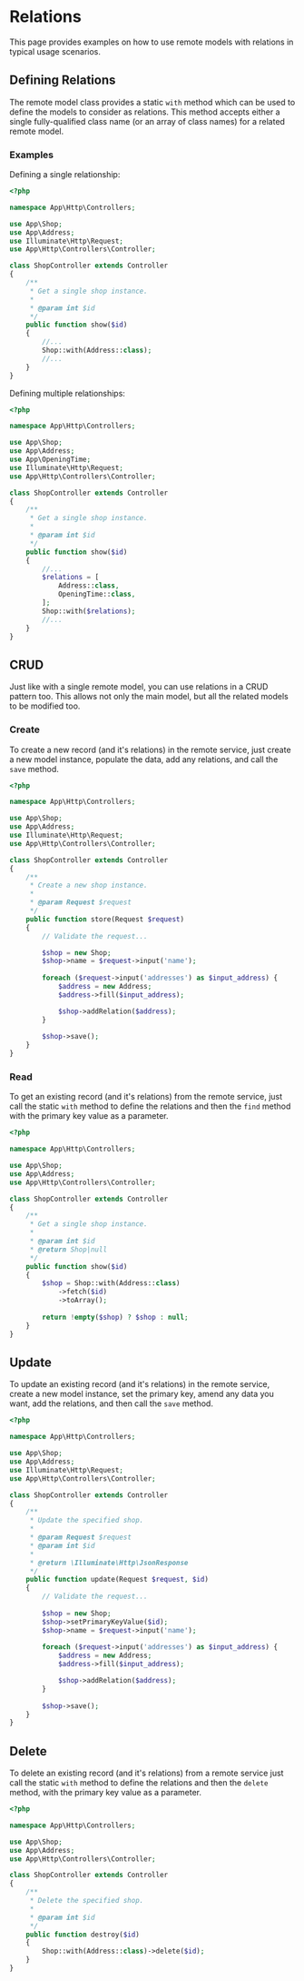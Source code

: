 # Relations
This page provides examples on how to use remote models with relations in typical usage scenarios.

## Defining Relations
The remote model class provides a static `with` method which can be used to define the models to consider as relations.
This method accepts either a single fully-qualified class name (or an array of class names) for a related remote model.

### Examples
Defining a single relationship:
```php
<?php

namespace App\Http\Controllers;

use App\Shop;
use App\Address;
use Illuminate\Http\Request;
use App\Http\Controllers\Controller;

class ShopController extends Controller
{
    /**
     * Get a single shop instance.
     *
     * @param int $id
     */
    public function show($id)
    {
        //...
        Shop::with(Address::class);
        //...
    }
}
```

Defining multiple relationships:
```php
<?php

namespace App\Http\Controllers;

use App\Shop;
use App\Address;
use App\OpeningTime;
use Illuminate\Http\Request;
use App\Http\Controllers\Controller;

class ShopController extends Controller
{
    /**
     * Get a single shop instance.
     *
     * @param int $id
     */
    public function show($id)
    {
        //...
        $relations = [
            Address::class,
            OpeningTime::class,
        ];
        Shop::with($relations);
        //...
    }
}
```

## CRUD
Just like with a single remote model, you can use relations in a CRUD pattern too. This allows not only the main model,
but all the related models to be modified too.

### Create
To create a new record (and it's relations) in the remote service, just create a new model instance, populate the data,
add any relations, and call the `save` method.
```php
<?php

namespace App\Http\Controllers;

use App\Shop;
use App\Address;
use Illuminate\Http\Request;
use App\Http\Controllers\Controller;

class ShopController extends Controller
{
    /**
     * Create a new shop instance.
     *
     * @param Request $request
     */
    public function store(Request $request)
    {
        // Validate the request...

        $shop = new Shop;
        $shop->name = $request->input('name');
        
        foreach ($request->input('addresses') as $input_address) {
            $address = new Address;
            $address->fill($input_address);

            $shop->addRelation($address);
        }
        
        $shop->save();
    }
}
```

### Read
To get an existing record (and it's relations) from the remote service, just call the static `with` method to define the
relations and then the `find` method with the primary key value as a parameter.
```php
<?php

namespace App\Http\Controllers;

use App\Shop;
use App\Address;
use App\Http\Controllers\Controller;

class ShopController extends Controller
{
    /**
     * Get a single shop instance.
     *
     * @param int $id
     * @return Shop|null
     */
    public function show($id)
    {
        $shop = Shop::with(Address::class)
            ->fetch($id)
            ->toArray();
        
        return !empty($shop) ? $shop : null;
    }
}
```

## Update
To update an existing record (and it's relations) in the remote service, create a new model instance, set the primary
key, amend any data you want, add the relations, and then call the `save` method.
```php
<?php

namespace App\Http\Controllers;

use App\Shop;
use App\Address;
use Illuminate\Http\Request;
use App\Http\Controllers\Controller;

class ShopController extends Controller
{
    /**
     * Update the specified shop.
     *
     * @param Request $request
     * @param int $id
     *
     * @return \Illuminate\Http\JsonResponse
     */
    public function update(Request $request, $id)
    {
        // Validate the request...
        
        $shop = new Shop;
        $shop->setPrimaryKeyValue($id);
        $shop->name = $request->input('name');
        
        foreach ($request->input('addresses') as $input_address) {
            $address = new Address;
            $address->fill($input_address);

            $shop->addRelation($address);
        }
        
        $shop->save();
    }
}
```

## Delete
To delete an existing record (and it's relations) from a remote service just call the static `with` method to define the
relations and then the `delete` method, with the primary key value as a parameter.

```php
<?php

namespace App\Http\Controllers;

use App\Shop;
use App\Address;
use App\Http\Controllers\Controller;

class ShopController extends Controller
{
    /**
     * Delete the specified shop.
     *
     * @param int $id
     */
    public function destroy($id)
    {
        Shop::with(Address::class)->delete($id);
    }
}
```